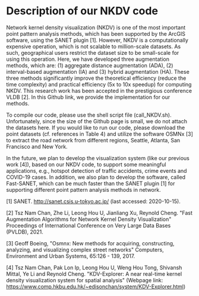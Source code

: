 # Description of our NKDV code
Network kernel density visualization (NKDV) is one of the most important point pattern analysis methods, which has been supported by the ArcGIS software, using the SANET plugin [1]. However, NKDV is a computationally expensive operation, which is not scalable to million-scale datasets. As such, geographical users restrict the dataset size to be small-scale for using this operation. Here, we have developed three augmentation methods, which are: (1) aggregate distance augmentation (ADA), (2) interval-based augmentation (IA) and (3) hybrid augmentation (HA). These three methods significantly improve the theoretical efficiency (reduce the time complexity) and practical efficiency (5x to 10x speedup) for computing NKDV. This research work has been accepted in the prestigious conference VLDB [2]. In this Github link, we provide the implementation for our methods.

To compile our code, please use the shell script file (call_NKDV.sh). Unfortunately, since the size of the Github page is small, we do not attach the datasets here. If you would like to run our code, please download the point datasets (cf. references in Table 4) and utilize the software OSMNx [3] to extract the road network from different regions, Seattle, Atlanta, San Francisco and New York.

In the future, we plan to develop the visualization system (like our previous work [4]), based on our NKDV code, to support some meaningful applications, e.g., hotspot detection of traffic accidents, crime events and COVID-19 cases. In addition, we also plan to develop the software, called Fast-SANET, which can be much faster than the SANET plugin [1] for supporting different point pattern analysis methods in network.

[1] SANET. http://sanet.csis.u-tokyo.ac.jp/ (last accessed: 2020-10-15).

[2] Tsz Nam Chan, Zhe Li, Leong Hou U, Jianliang Xu, Reynold Cheng. "Fast Augmentation Algorithms for Network Kernel Density Visualization" Proceedings of International Conference on Very Large Data Bases (PVLDB), 2021.

[3] Geoff Boeing, "Osmnx: New methods for acquiring, constructing, analyzing, and visualizing complex street networks" Computers, Environment and Urban Systems, 65:126 - 139, 2017.

[4] Tsz Nam Chan, Pak Lon Ip, Leong Hou U, Weng Hou Tong, Shivansh Mittal, Ye Li and Reynold Cheng. "KDV-Explorer: A near real-time kernel density visualization system for spatial analysis" (Webpage link: https://www.comp.hkbu.edu.hk/~edisonchan/system/KDV-Explorer.html)
